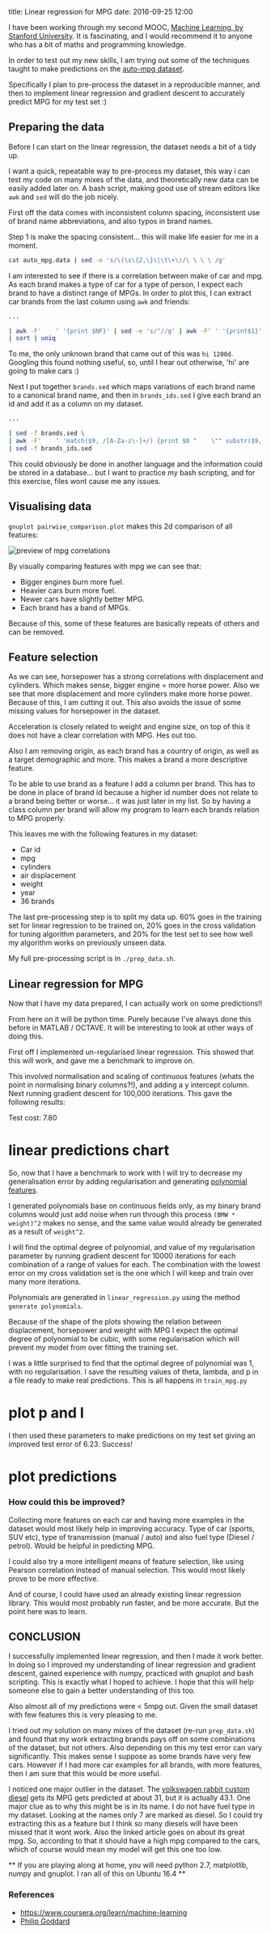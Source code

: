 title: Linear regression for MPG
date: 2016-09-25 12:00

I have been working through my second MOOC, [Machine Learning, by Stanford University](https://www.coursera.org/learn/machine-learning/home).
It is fascinating, and I would recommend it to anyone who has a bit of maths and
programming knowledge.

In order to test out my new skills, I am trying out some of the techniques taught to
make predictions on the [auto-mpg dataset](https://archive.ics.uci.edu/ml/machine-learning-databases/auto-mpg/).

Specifically I plan to pre-process the dataset in a reproducible manner, and then
to implement linear regression and gradient descent to accurately predict MPG for
my test set :)


## Preparing the data

Before I can start on the linear regression, the dataset needs a bit of a tidy
up.

I want a quick, repeatable way to pre-process my dataset, this way i can
test my code on many mixes of the data, and theoretically new data can be easily
added later on. A bash script, making good use of stream editors like `awk` and
`sed` will do the job nicely.

First off the data comes with inconsistent column spacing, inconsistent use of
brand name abbreviations, and also typos in brand names.

Step 1 is make the spacing consistent... this will make life easier for me in a moment.

```bash
cat auto_mpg.data | sed -e 's/\(\s\{2,\}\|\t\+\)/\ \ \ \ /g'
```

I am interested to see if there is a correlation between make of car and mpg. As
each brand makes a type of car for a type of person, I expect each brand to have
a distinct range of MPGs. In order to plot this, I can extract car brands from
the last column using `awk` and friends:

```bash
...

| awk -F'    ' '{print $NF}' | sed -e 's/"//g' | awk -F' ' '{print$1}' \
| sort | uniq
```

To me, the only unknown brand that came out of this was `hi 1200d`. Googling this
found nothing useful, so, until I hear out otherwise, 'hi' are going to make cars :)

Next I put together `brands.sed` which maps variations of each brand name to a
canonical brand name, and then in `brands_ids.sed` I give each brand an id and add
it as a column on my dataset.

```bash
...

| sed -f brands.sed \
| awk -F'    ' 'match($9, /[A-Za-z\-]+/) {print $0 "    \"" substr($9, RSTART, RLENGTH)"\""}' \
| sed -f brands_ids.sed
```

This could obviously be done in another language and the information could be stored
in a database... but I want to practice my bash scripting, and for this exercise, files
wont cause me any issues.


## Visualising data

`gnuplot pairwise_comparison.plot` makes this 2d comparison of all features:

![preview of mpg correlations](./pairwise_comparison.png)

By visually comparing features with mpg we can see that:

* Bigger engines burn more fuel.
* Heavier cars burn more fuel.
* Newer cars have slightly better MPG.
* Each brand has a band of MPGs.

Because of this, some of these features are basically repeats of others and
can be removed.


## Feature selection

As we can see, horsepower has a strong correlations with displacement and
cylinders. Which makes sense, bigger engine = more horse power. Also we see that
more displacement and more cylinders make more horse power. Because of
this, I am cutting it out. This also avoids the issue of some missing values for
horsepower in the dataset.

Acceleration is closely related to weight and engine size, on top of this it
does not have a clear correlation with MPG. Hes out too.

Also I am removing origin, as each brand has a country of origin, as well as a
target demographic and more. This makes a brand a more descriptive feature.

To be able to use brand as a feature I add a column per brand. This has to be done
in place of brand id because a higher id number does not relate to a brand being
better or worse... it was just later in my list. So by having a class column per
brand will allow my program to learn each brands relation to MPG properly.

This leaves me with the following features in my dataset:

* Car id
* mpg
* cylinders
* air displacement
* weight
* year
* 36 brands

The last pre-processing step is to split my data up. 60% goes in the training set
for linear regression to be trained on, 20% goes in the cross validation for tuning
algorithm parameters, and 20% for the test set to see how well my algorithm works
on previously unseen data.

My full pre-processing script is in `./prep_data.sh`.


## Linear regression for MPG

Now that I have my data prepared, I can actually work on some predictions!!

From here on it will be python time. Purely because I've always done this before
in MATLAB / OCTAVE. It will be interesting to look at other ways of doing this.

First off I implemented un-regularised linear regression. This showed that this
will work, and gave me a benchmark to improve on.

This involved normalisation and scaling of continuous features (whats the
point in normalising binary columns?!), and adding a y intercept column. Next running
gradient descent for 100,000 iterations. This gave the following results:

Test cost: 7.80



# linear predictions chart



So, now that I have a benchmark to work with I will try to decrease my generalisation
error by adding regularisation and generating [polynomial features](http://www.math.brown.edu/UTRA/polynomials.html).

I generated polynomials base on continuous fields only, as my binary brand columns would
just add noise when run through this process `(BMW * weight)^2` makes no sense,
and the same value would already be generated as a result of `weight^2`.

I will find the optimal degree of polynomial, and value of my regularisation
parameter by running gradient descent for 10000 iterations for each combination
of a range of values for each. The combination with the lowest error on my cross
validation set is the one which I will keep and train over many more iterations.

Polynomials are generated in `linear_regression.py` using the method
`generate polynomials`.

Because of the shape of the plots showing the relation between displacement,
horsepower and weight with MPG I expect the optimal degree of polynomial to be
cubic, with some regularisation which will prevent my model from over fitting
the training set.

I was a little surprised to find that the optimal degree of polynomial was 1, with
no regularisation. I save the resulting values of theta, lambda, and p in a file
ready to make real predictions. This is all happens in `train_mpg.py`

# plot p and l

I then used these parameters to make predictions on my test set giving an improved
test error of 6.23. Success!

# plot predictions


### How could this be improved?

Collecting more features on each car and having more examples in the dataset would
most likely help in improving accuracy. Type of car (sports, SUV etc), type of
transmission (manual / auto) and also fuel type (Diesel / petrol). Would be
helpful in predicting MPG.

I could also try a more intelligent means of feature selection, like using
Pearson correlation instead of manual selection. This would most likely prove to
be more effective.

And of course, I could have used an already existing linear regression library.
This would most probably run faster, and be more accurate. But the point here
was to learn.


## CONCLUSION

I successfully implemented linear regression, and then I made it work better. In doing so I
improved my understanding of linear regression and gradient descent, gained
experience with numpy, practiced with gnuplot and bash scripting. This is exactly
what I hoped to achieve. I hope that this will help someone else to gain a better
understanding of this too.

Also almost all of my predictions were < 5mpg out. Given the small dataset with
few features this is very pleasing to me.

I tried out my solution on many mixes of the dataset (re-run `prep_data.sh`) and
found that my work extracting brands pays off on some combinations of the dataset,
but not others. Also depending on this my test error can vary significantly.
This makes sense I suppose as some brands have very few cars. However if I had
more car examples for all brands, with more features, then I am sure that this
would be more useful.

I noticed one major outlier in the dataset. The [volkswagen rabbit custom diesel](http://www.caranddriver.com/reviews/1977-volkswagen-rabbit-diesel-test-review)
gets its MPG gets predicted at about 31, but it is actually 43.1. One major clue as to
why this might be is in its name. I do not have fuel type in my dataset. Looking
at the names only 7 are marked as diesel. So I could try extracting this as a
feature but I think so many diesels will have been missed that it wont work.
Also the linked article goes on about its great mpg. So, according to that it should
have a high mpg compared to the cars, which of course would mean my model will
get this one too low.


** If you are playing along at home, you will need python 2.7, matplotlib, numpy
and gnuplot. I ran all of this on Ubuntu 16.4 **


### References

* https://www.coursera.org/learn/machine-learning
* [Philip Goddard](http://philipmgoddard.com)
